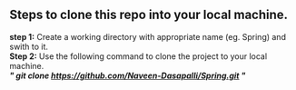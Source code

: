 **Steps to clone this repo into your local machine.**
-------------------------------------------------
**step 1:** Create a working directory with appropriate name (eg. Spring) and swith to it. <br>
**Step 2:** Use the following command to clone the project to your local machine. <br>
_**" git clone https://github.com/Naveen-Dasapalli/Spring.git "**_
